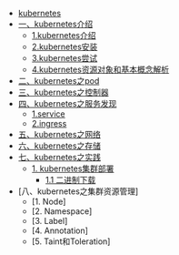 * [kubernetes](README.md)
* [一、kubernetes介绍](entering/README.md)
  * [1.kubernetes介绍](entering/chapter01.md)
  * [2.kubernetes安装](entering/chapter02.md)
  * [3.kubernetes尝试](entering/chapter03.md)
  * [4.kubernetes资源对象和基本概念解析](entering/chapter04.md)
* [二、kubernetes之pod](pods/README.md)
* [三、kubernetes之控制器](controllers/README.md)
* [四、kubernetes之服务发现](service-discovery/README.md)
    * [1.service](service-discovery/chapter01.md)
    * [2.ingress](service-discovery/chapter02.md)
* [五、kubernetes之网络](networkings/README.md)
* [六、kubernetes之存储](storage/README.md)
* [七、kubernetes之实践](practice/README.md)
    * [1. kubernetes集群部署](pratice/README.md)
      * [1.1 二进制下载](practice/kubernetes-colony/chapter01.md)
* [八、kubernetes之集群资源管理]
    * [1. Node]
    * [2. Namespace]
    * [3. Label]
    * [4. Annotation]
    * [5. Taint和Toleration]
